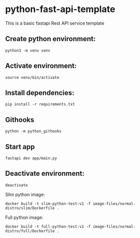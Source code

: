 # python-fast-api-template

This is a basic fastapi Rest API service template

## Create python environment:

```
python3 -m venv venv
```

## Activate environment:

```
source venv/bin/activate
```

## Install dependencies:

```
pip install -r requirements.txt
```

## Githooks

```
python -m python_githooks
```

## Start app

```
fastapi dev app/main.py
```

## Deactivate environment:

```
deactivate
```

Slim python image:

```
docker build -t slim-python-test:v1 -f image-files/normal-distro/slim/Dockerfile .
```

Full python image:

```
docker build -t full-python-test:v1 -f image-files/normal-distro/full/Dockerfile .
```
